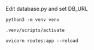 
Edit database.py and set DB_URL

`python3 -m venv venv`

`.venv/scripts/activate`

`uvicorn routes:app --reload`
